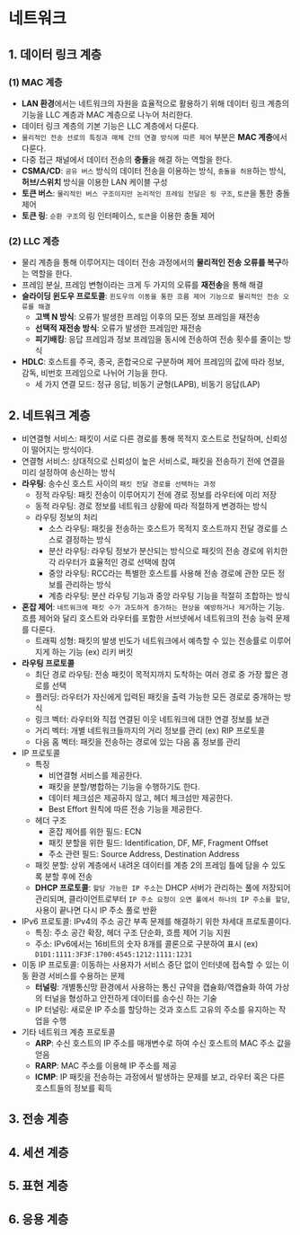 # 네트워크

## 1. 데이터 링크 계층
### (1) MAC 계층
- **LAN 환경**에서는 네트워크의 자원을 효율적으로 활용하기 위해 데이터 링크 계층의 기능을 LLC 계층과 MAC 계층으로 나누어 처리한다. 
- 데이터 링크 계층의 기본 기능은 LLC 계층에서 다룬다.
- `물리적인 전송 선로의 특징과 매체 간의 연결 방식에 따른 제어` 부분은 **MAC 계층**에서 다룬다.
- 다중 접근 채널에서 데이터 전송의 **충돌**을 해결 하는 역할을 한다.
- **CSMA/CD**: `공유 버스` 방식의 데이터 전송을 이용하는 방식, `충돌을 허용`하는 방식, **허브/스위치** 방식을 이용한 LAN 케이블 구성
- **토큰 버스**: `물리적인 버스 구조이지만 논리적인 프레임 전달은 링 구조`, `토큰`을 통한 충돌 제어
- **토큰 링**: `순환 구조`의 링 인터페이스, `토큰`을 이용한 충돌 제어

### (2) LLC 계층
- 물리 계층을 통해 이루어지는 데이터 전송 과정에서의 **물리적인 전송 오류를 복구**하는 역할을 한다.
- 프레임 분실, 프레임 변형이라는 크게 두 가지의 오류를 **재전송**을 통해 해결
- **슬라이딩 윈도우 프로토콜**: `윈도우의 이동을 통한 흐름 제어 기능으로 물리적인 전송 오류를 해결`
  - **고백 N 방식**: 오류가 발생한 프레임 이후의 모든 정보 프레임을 재전송
  - **선택적 재전송 방식**: 오류가 발생한 프레임만 재전송
  - **피기배킹**: 응답 프레임과 정보 프레임을 동시에 전송하여 전송 횟수를 줄이는 방식
- **HDLC**: 호스트를 주국, 종국, 혼합국으로 구분하며 제어 프레임의 값에 따라 정보, 감독, 비번호 프레임으로 나뉘어 기능을 한다.
  - 세 가지 연결 모드: 정규 응답, 비동기 균형(LAPB), 비동기 응답(LAP)

## 2. 네트워크 계층
- 비연결형 서비스: 패킷이 서로 다른 경로를 통해 목적지 호스트로 전달하며, 신뢰성이 떨어지는 방식이다.
- 연결형 서비스: 상대적으로 신뢰성이 높은 서비스로, 패킷을 전송하기 전에 연결을 미리 설정하여 송신하는 방식
- **라우팅**: 송수신 호스트 사이의 `패킷 전달 경로를 선택하는 과정`
  - 정적 라우팅: 패킷 전송이 이루어지기 전에 경로 정보를 라우터에 미리 저장
  - 동적 라우팅: 경로 정보를 네트워크 상황에 따라 적절하게 변경하는 방식
  - 라우팅 정보의 처리
    - 소스 라우팅: 패킷을 전송하는 호스트가 목적지 호스트까지 전달 경로를 스스로 결정하는 방식
    - 분산 라우팅: 라우팅 정보가 분산되는 방식으로 패킷의 전송 경로에 위치한 각 라우터가 효율적인 경로 선택에 참여
    - 중앙 라우팅: RCC라는 특별한 호스트를 사용해 전송 경로에 관한 모든 정보를 관리하는 방식
    - 계층 라우팅: 분산 라우팅 기능과 중앙 라우팅 기능을 적절히 조합하는 방식
- **혼잡 제어**: `네트워크에 패킷 수가 과도하게 증가하는 현상을 예방하거나 제거`하는 기능. 흐름 제어와 달리 호스트와 라우터를 포함한 서브넷에서 네트워크의 전송 능력 문제를 다룬다.
  - 트래픽 성형: 패킷의 발생 빈도가 네트워크에서 예측할 수 있는 전송률로 이루어지게 하는 기능 (ex) 리키 버킷
- **라우팅 프로토콜**
  - 최단 경로 라우팅: 전송 패킷이 목적지까지 도착하는 여러 경로 중 가장 짧은 경로를 선택
  - 플러딩: 라우터가 자신에게 입력된 패킷을 출력 가능한 모든 경로로 중개하는 방식
  - 링크 벡터: 라우터와 직접 연결된 이웃 네트워크에 대한 연결 정보를 보관
  - 거리 벡터: 개별 네트워크들까지의 거리 정보를 관리 (ex) RIP 프로토콜
  - 다음 홈 벡터: 패킷을 전송하는 경로에 있는 다음 홉 정보를 관리
- IP 프로토콜
  - 특징
    - 비연결형 서비스를 제공한다.
    - 패킷을 분할/병합하는 기능을 수행하기도 한다.
    - 데이터 체크섬은 제공하지 않고, 헤더 체크섬만 제공한다.
    - Best Effort 원칙에 따른 전송 기능을 제공한다.
  - 헤더 구조
    - 혼잡 제어를 위한 필드: ECN
    - 패킷 분할을 위한 필드: Identification, DF, MF, Fragment Offset
    - 주소 관련 필드: Source Address, Destination Address
  - 패킷 분할: 상위 계층에서 내려온 데이터를 계층 2의 프레임 틀에 담을 수 있도록 분할 후에 전송
  - **DHCP 프로토콜**: `할당 가능한 IP 주소`는 DHCP 서버가 관리하는 풀에 저장되어 관리되며, 클라이언트로부터 `IP 주소 요청이 오면 풀에서 하나의 IP 주소를 할당`, 사용이 끝나면 다시 IP 주소 풀로 반환
- IPv6 프로토콜: IPv4의 주소 공간 부족 문제를 해결하기 위한 차세대 프로토콜이다.
  - 특징: 주소 공간 확장, 헤더 구조 단순화, 흐름 제어 기능 지원
  - 주소: IPv6에서는 16비트의 숫자 8개를 콜론으로 구분하여 표시 (ex) ```D1D1:1111:3F3F:1700:4545:1212:1111:1231```
- 이동 IP 프로토콜: 이동하는 사용자가 서비스 중단 없이 인터넷에 접속할 수 있는 이동 환경 서비스를 수용하는 문제
  - **터널링**: 개별통신망 환경에서 사용하는 통신 규약을 캡슐화/역캡슐화 하여 가상의 터널을 형성하고 안전하게 데이터를 송수신 하는 기술
  - IP 터널링: 새로운 IP 주소를 할당하는 것과 호스트 고유의 주소를 유지하는 작업을 수행
- 기타 네트워크 계층 프로토콜
  - **ARP**: 수신 호스트의 IP 주소를 매개변수로 하여 수신 호스트의 MAC 주소 값을 얻음
  - **RARP**: MAC 주소를 이용해 IP 주소를 제공
  - **ICMP**: IP 패킷을 전송하는 과정에서 발생하는 문제를 보고, 라우터 혹은 다른 호스트들의 정보를 획득

## 3. 전송 계층

## 4. 세션 계층

## 5. 표현 계층

## 6. 응용 계층